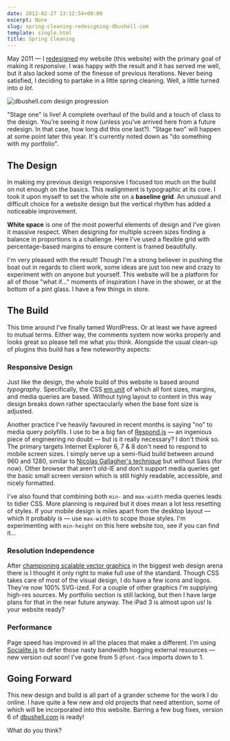```yaml
---
date: 2012-02-27 13:12:54+00:00
excerpt: None
slug: spring-cleaning-redesigning-dbushell-com
template: single.html
title: Spring Cleaning
---
```


May 2011 — I [redesigned](/2011/05/25/designing-a-new-me/) my website (this website) with the primary goal of making it _responsive_. I was happy with the result and it has served me well, but it also lacked some of the finesse of previous iterations. Never being satisfied, I deciding to partake in a little spring cleaning. Well, a little turned into _a lot_.

![dbushell.com design progression](/images/blog/2012/website-progression.png)

"Stage one" is live! A complete overhaul of the build and a touch of class to the design. You're seeing it now (unless you've arrived here from a future redesign. In that case, how long did this one last?). "Stage two" will happen at some point later this year. It's currently noted down as "do something with my portfolio".

## The Design

In making my previous design responsive I focused too much on the build on not enough on the basics. This realignment is typographic at its core. I took it upon myself to set the whole site on a **baseline grid**. An unusual and difficult choice for a website design but the vertical rhythm has added a noticeable improvement.

**White space** is one of the most powerful elements of design and I've given it massive respect. When designing for multiple screen sizes finding a balance in proportions is a challenge. Here I've used a flexible grid with percentage-based margins to ensure content is framed beautifully.

I'm very pleased with the result! Though I'm a strong believer in pushing the boat out in regards to client work, some ideas are just too new and crazy to experiment with on anyone but yourself. This website will be a platform for all of those "what if..." moments of inspiration I have in the shower, or at the bottom of a pint glass. I have a few things in store.

## The Build

This time around I've finally tamed WordPress. Or at least we have agreed to mutual terms. Either way, the comments system now works properly and looks great so please tell me what you think. Alongside the usual clean-up of plugins this build has a few noteworthy aspects:

### Responsive Design

Just like the design, the whole build of this website is based around _typography_. Specifically, the CSS [em unit](http://www.w3.org/TR/css3-values/#font-relative-lengths) of which all font sizes, margins, and media queries are based. Without tying layout to content in this way design breaks down rather spectacularly when the base font size is adjusted.

Another practice I've heavily favoured in recent months is saying "no" to media query polyfills. I use to be a big fan of [Respond.js](https://github.com/scottjehl/Respond) — an ingenious piece of engineering no doubt — but is it really necessary? I don't think so. The primary targets Internet Explorer 6, 7 & 8 don't need to respond to mobile screen sizes. I simply serve up a semi-fluid build between around 960 and 1280, similar to [Nicolas Gallagher's technique](http://nicolasgallagher.com/mobile-first-css-sass-and-ie/) but without Sass (for now). Other browser that aren't old-IE and don't support media queries get the basic small screen version which is still highly readable, accessible, and nicely formatted.

I've also found that combining both `min-` and `max-width` media queries leads to tidier CSS. More planning is required but it does mean a lot less resetting of styles. If your mobile design is miles apart from the desktop layout — which it probably is — use `max-width` to scope those styles. I'm experimenting with `min-height` on this here website too, see if you can find it...

### Resolution Independence

After [championing scalable vector graphics](http://coding.smashingmagazine.com/2012/01/16/resolution-independence-with-svg/) in the biggest web design arena there is I thought it only right to make full use of the standard. Though CSS takes care of most of the visual design, I do have a few icons and logos. They're now 100% SVG-ized. For a couple of other graphics I'm supplying high-res sources. My portfolio section is still lacking, but then I have large plans for that in the near future anyway. The iPad 3 is almost upon us! Is your website ready?

### Performance

Page speed has improved in all the places that make a different. I'm using [Socialite.js](http://socialitejs.com) to defer those nasty bandwidth hogging external resources — new version out soon! I've gone from 5 `@font-face` imports down to 1.

## Going Forward

This new design and build is all part of a grander scheme for the work I do online. I have quite a few new and old projects that need attention, some of which will be incorporated into this website. Barring a few bug fixes, version 6 of [dbushell.com](https://dbushell.com) is ready!

What do you think?
